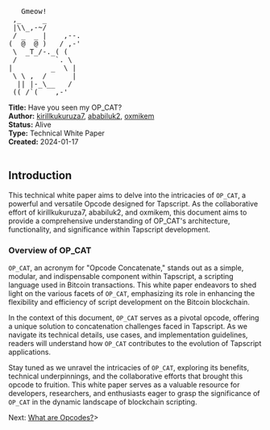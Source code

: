 <pre>   Gmeow!
 ,_     _
 |\\_,-~/
 / _  _ |    ,--.
(  @  @ )   / ,-'
 \  _T_/-._( (
 /         `. \
|         _  \ |
 \ \ ,  /      |
  || |-_\__   /
 ((_/`(____,-'        
</pre>


**Title:** Have you seen my OP_CAT? <br>
**Author:** [kirillkukuruza7](https://twitter.com/kirillkukuruza7),
[ababiluk2](https://twitter.com/ababiluk2),
[oxmikem](https://twitter.com/oxmikem)<br>
**Status:** Alive<br>
**Type:** Technical White Paper<br>
**Created:** 2024-01-17<br>
<br>
## **Introduction** <br>

This technical white paper aims to delve into the intricacies of `OP_CAT`, a powerful and versatile Opcode designed for Tapscript. As the collaborative effort of kirillkukuruza7, ababiluk2, and oxmikem, this document aims to provide a comprehensive understanding of OP_CAT's architecture, functionality, and significance within Tapscript development.<br>

### **Overview of OP_CAT** <br>

`OP_CAT`, an acronym for "Opcode Concatenate," stands out as a simple, modular, and indispensable component within Tapscript, a scripting language used in Bitcoin transactions. This white paper endeavors to shed light on the various facets of `OP_CAT`, emphasizing its role in enhancing the flexibility and efficiency of script development on the Bitcoin blockchain.<br>

In the context of this document, `OP_CAT` serves as a pivotal opcode, offering a unique solution to concatenation challenges faced in Tapscript. As we navigate its technical details, use cases, and implementation guidelines, readers will understand how `OP_CAT` contributes to the evolution of Tapscript applications.

Stay tuned as we unravel the intricacies of `OP_CAT`, exploring its benefits, technical underpinnings, and the collaborative efforts that brought this opcode to fruition. This white paper serves as a valuable resource for developers, researchers, and enthusiasts eager to grasp the significance of `OP_CAT` in the dynamic landscape of blockchain scripting.

Next: [What are Opcodes?](https://github.com/kukuruza7/AliveCats/blob/main/02.What_are_Opcodes.md)>

